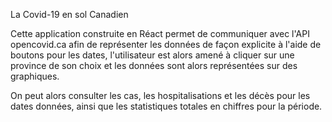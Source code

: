 La Covid-19 en sol Canadien

Cette application construite en Réact permet de communiquer avec l'API opencovid.ca afin de représenter les données de façon explicite à l'aide de boutons pour les dates, l'utilisateur est alors amené à cliquer sur une province de son choix et les données sont alors représentées sur des graphiques.

On peut alors consulter les cas, les hospitalisations et les décès pour les dates données, ainsi que les statistiques totales en chiffres pour la période.